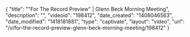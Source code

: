 {
    "title": "\"For The Record Preview\" | Glenn Beck Morning Meeting",
    "description": "",
    "videoid": "198412",
    "date_created": "1408046563",
    "date_modified": "1418181881",
    "type": "captivate",
    "layout": "video",
    "url": "\/v\/for-the-record-preview-glenn-beck-morning-meeting\/198412"
}